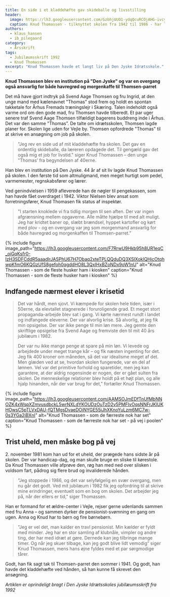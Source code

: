 ```yaml
---
title: En side i et kladdehæfte gav skideballe og livsstilling
header:
  image: https://lh3.googleusercontent.com/GzbhjUUO1-ydqQcuRCOjAHG-ivcyhrDGewbsvvYWL2tATO9W1IELrIA700AlMwyW7dmZhk23WLXTSEkPMjoAY0nqhxDfOtIrctVykP4TBMc_9YxSeKOvh2RvCRvKTZ1c1dR_0aKD68I
  caption: Knud Thomassen - tilknyttet skolen fra 1942 til 1986 - har leveret mange af bogens billeder fra sit righoldige arkiv. Han pusler også selv med manuskript til en bog om Den Jyske Idrætsskole.
authors:
  - klaus_hansen
  - ib_pilegaard
category:
  - Årsskrift
tags:
  - Jubilæumsskrift 1992
  - Knud Thomassen
excerpt: "Knud Thomassen havde et langt liv på Den Jyske Idrætsskole."
---
```


**Knud Thomassen blev en institution på "Den Jyske" og var en overgang også ansvarlig for både havregrød og morgenkaffe til Thomsen-parret**

Det må have gjort indtryk på Svend Aage Thomsen og fru Ingrid, at den unge mand med kælenavnet "Thomas" stod frem og holdt en spontan takketale for Århus Fremads træningslejr i Skæring. Talen indeholdt også varme ord om den gode mad, fru Thomsen havde tilberedt. Et par uger senere traf Svend Aage Thomsen tilfældigt bagerens buddreng inde i Århus. Det var den samme "Thomas”. De talte om idrætsskolen, Thomsen lagde planer for. Skolen lige uden for Vejle by. Thomsen opfordrede "Thomas" til at skrive en ansøgning om job på skolen. 

> "Jeg rev en side ud af mit kladdehæfte fra skolen. Det gav en ordentlig skideballe, da læreren opdagede det. Til gengæld gav det også mig et job for livstid." siger Knud Thomassen – den unge "Thomas’ fra begyndelsen af 40erne. 

Han blev en institution på Den Jyske. 44 år af sit liv lagde Knud Thomassen på skolen. I den første tid som altmuligmand, men meget hurtigt som pedel, varmemester, regnskabsfører og lærer. 

Ved genindvielsen i 1959 afleverede han de nøgler til pengekassen, som han havde fået overdraget i 1942. Viktor Nielsen blev ansat som forretningsfører, Knud Thomasen fik status af inspektør. 

> "I starten knoklede vi fra tidlig morgen til sen aften. Der var ingen afgrænsning mellem opgaverne. Alle måtte hjælpe til med alt muligt. Jeg har kridtet baner op, slæbt brændsel, hyppet kartofler og kørt med plov - og en overgang var jeg som morgenmand ansvarlig for både havregrød og morgenkaffen til Thomsen-parret."

{% include figure 
    image_path="https://lh3.googleusercontent.com/F7RrwU9Hkb95h8UR1eqC_oiGqKsfr0-IzH3SDFCddR5aaadlrJASPhU67H7Obaq2xteTPLQQduDQ3XSlXoklQHicOtqhwpKfmO6KQGzUfS8gefoh0qgddHO8L3QxIHxBZoNDx9oW1nU"
    alt="Knud Thomassen - som de fleste husker ham i kiosken"
    caption="Knud Thomassen - som de fleste husker ham i kiosken" %}

## Indfangede nærmest elever i krisetid

> Det var hårdt, men sjovt. Vi kæmpede for skolen hele tiden, især i 50erne, da elevtallet stagnerede i foruroligende grad. Et meget stort propaganda-arbejde blev sat i gang. Vi kørte nærmest rundt i landet og indfangede eleverne. Der var alvorlig krise. Så alvorlig, at jeg fik min opsigelse. Der var ikke penge til min løn mere. Jeg gemte den skriftlige opsigelse fra Svend Aage og fremviste den til mit 40 års jubilæum i 1982.
> 
> Der var nu ikke mange penge at spare på min løn. Vi levede og arbejdede under meget trange kår – og fik næsten ingenting for det. Jeg fik 400 kroner om måneden, så det var idealisme meget af det. Men glæden ved at se, hvordan skolen fungerede, var en del af lønnen. Vel var det primitive forhold og sparetider, men jeg kan garantere, at der aldrig nogensinde er nogen, der er gået sulten fra skolen. De menneskelige relationer blev holdt på et højt plan, og alle hjalp hinanden, når der var brug for det," fortæller Knud Thomassen.

{% include figure 
    image_path="https://lh3.googleusercontent.com/AAMSOJmEDfTnUfMbNNOZK4xWspXZmvusdbckL5wrNXLdYKOUDzOuTzD2v5PMFIvOqsNNFrJKlUKHOwsC5pTLVxDAU-fQTMgsDvaeDOiNYGE55iJhXKnoYuLzm6MC7w-0s3YGa2jBXnI"
    alt="Knud Thomassen - som de færreste nok har set"
    caption="Knud Thomassen - som de færreste nok har set - på vej i poolen" %}

## Trist uheld, men måske bog på vej

2\. november 1981 kom han ud for et uheld, der prægede hans sidste år på skolen. Der var handicap-dag, og man skulle bruge en sliske til kørestole. Da Knud Thomassen ville afprøve den, røg han med ned over slisken i voldsom fart, pådrog sig flere brud og invaliderede hånden.

> "Jeg stoppede i 1986, og det var selyfølgelig en svær overgang, men nu går det godt. Ved mit jubilæum i 1982 fik jeg opfordring til at skrive mine erindringer, eventuelt som en bog om skolen. Det arbejder jeg på, når der ellers er tid," siger Thomassen. 

Han er formand for et ældre-center i Vejle, rejser gerne udenlands sammen med fru Anna – og sammen dyrker de pensionist-svømning en gang om ugen. Anna og Knud har to børn og fire børnebørn. 

> "Jeg er vel det, man kalder en travl pensionist. Min kælder er fyldt med minder. Jeg har en stor samling af klubnåle, vimpler og andre ting, der har med idræt at gøre. Dernede kan jeg tilbringe mange timer. Og når jeg skuer tilbage, kan jeg godt blive lidt vemodig” siger Knud Thomassen, mens hans øjne fyldes med et par sørgmodige tårer. 

Godt, han fik sagt tak til Thomsen-parret den sommer i 1941. Og godt, han havde det kladdehæfte ved hånden, så han kunne få skrevet den ansøgning.

_Artiklen er oprindeligt bragt i Den Jyske Idrætsskoles jubilæumsskrift fra 1992_
